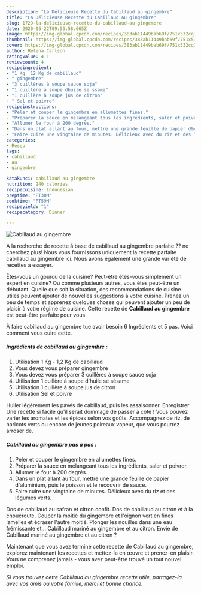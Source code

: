 ```yaml
---
description: "La Délicieuse Recette du Cabillaud au gingembre"
title: "La Délicieuse Recette du Cabillaud au gingembre"
slug: 1729-la-delicieuse-recette-du-cabillaud-au-gingembre
date: 2020-06-22T09:56:58.665Z
image: https://img-global.cpcdn.com/recipes/383ab11449bab69f/751x532cq70/cabillaud-au-gingembre-photo-principale-de-la-recette.jpg
thumbnail: https://img-global.cpcdn.com/recipes/383ab11449bab69f/751x532cq70/cabillaud-au-gingembre-photo-principale-de-la-recette.jpg
cover: https://img-global.cpcdn.com/recipes/383ab11449bab69f/751x532cq70/cabillaud-au-gingembre-photo-principale-de-la-recette.jpg
author: Helena Carlson
ratingvalue: 4.1
reviewcount: 4
recipeingredient:
- "1 Kg  12 Kg de cabillaud"
- " gingembre"
- "3 cuillères à soupe sauce soja"
- "1 cuillère à soupe dhuile se ssame"
- "1 cuillère à soupe jus de citron"
- " Sel et poivre"
recipeinstructions:
- "Peler et couper le gingembre en allumettes fines."
- "Préparer la sauce en mélangeant tous les ingrédients, saler et poivrer."
- "Allumer le four à 200 degrés."
- "Dans un plat allant au four, mettre une grande feuille de papier d&#39;aluminium, puis le poisson et le recouvrir de sauce."
- "Faire cuire une vingtaine de minutes. Délicieux avec du riz et des légumes verts."
categories:
- Resep
tags:
- cabillaud
- au
- gingembre

katakunci: cabillaud au gingembre 
nutrition: 240 calories
recipecuisine: Indonesian
preptime: "PT30M"
cooktime: "PT59M"
recipeyield: "1"
recipecategory: Dinner

---
```



![Cabillaud au gingembre](https://img-global.cpcdn.com/recipes/383ab11449bab69f/751x532cq70/cabillaud-au-gingembre-photo-principale-de-la-recette.jpg)

A la recherche de recette à base de cabillaud au gingembre parfaite ?? ne cherchez plus! Nous vous fournissons uniquement la recette parfaite cabillaud au gingembre ici. Nous avons également une grande variété de recettes à essayer.

Êtes-vous un gourou de la cuisine? Peut-être êtes-vous simplement un expert en cuisine? Ou comme plusieurs autres, vous êtes peut-être un débutant. Quelle que soit la situation, des recommandations de cuisine utiles peuvent ajouter de nouvelles suggestions à votre cuisine. Prenez un peu de temps et apprenez quelques choses qui peuvent ajouter un peu de plaisir à votre régime de cuisine. Cette recette de <strong> Cabillaud au gingembre </strong> est peut-être parfaite pour vous.

<!--inarticleads1-->

À faire cabillaud au gingembre tue avoir besoin 6 Ingrédients et 5 pas. Voici comment vous cuire cette.

##### Ingrédients de cabillaud au gingembre :

1. Utilisation 1 Kg - 1,2 Kg de cabillaud
1. Vous devez vous préparer  gingembre
1. Vous devez vous préparer 3 cuillères à soupe sauce soja
1. Utilisation 1 cuillère à soupe d&#39;huile se sésame
1. Utilisation 1 cuillère à soupe jus de citron
1. Utilisation  Sel et poivre


Huiler légèrement les pavés de cabillaud, puis les assaisonner. Enregistrer Une recette si facile qu&#39;il serait dommage de passer à côté ! Vous pouvez varier les aromates et les épices selon vos goûts. Accompagnez de riz, de haricots verts ou encore de jeunes poireaux vapeur, que vous pourrez arroser de. 

<!--inarticleads2-->

##### Cabillaud au gingembre pas à pas :

1. Peler et couper le gingembre en allumettes fines.
1. Préparer la sauce en mélangeant tous les ingrédients, saler et poivrer.
1. Allumer le four à 200 degrés.
1. Dans un plat allant au four, mettre une grande feuille de papier d&#39;aluminium, puis le poisson et le recouvrir de sauce.
1. Faire cuire une vingtaine de minutes. Délicieux avec du riz et des légumes verts.


Dos de cabillaud au safran et citron confit. Dos de cabillaud au citron et à la choucroute. Couper la moitié du gingembre et l&#39;oignon vert en fines lamelles et écraser l&#39;autre moitié. Plonger les nouilles dans une eau frémissante et… Cabillaud mariné au gingembre et au citron. Envie de Cabillaud mariné au gingembre et au citron ? 

<!--inarticleads1-->

<p>
Maintenant que vous avez terminé cette recette de Cabillaud au gingembre, explorez maintenant les recettes et mettez-la en œuvre et prenez-en plaisir. Vous ne comprenez jamais - vous avez peut-être trouvé un tout nouvel emploi.
</p>

<p>
<i>Si vous trouvez cette Cabillaud au gingembre recette utile, partagez-la avec vos amis ou votre famille, merci et bonne chance.</i>
</p>
